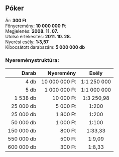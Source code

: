 ## Póker

Ár: **300 Ft**<br/>
Főnyeremény: **10 000 000 Ft**<br/>
Megjelenés: **2008. 11. 07.**<br/>
Utolsó értékesítés: **2011. 10. 28.**<br/>
Nyerési esély: **1:3,57**<br/>
Kibocsátott darabszám: **5 000 000 db**<br/>

### Nyereménystruktúra:
Darab|Nyeremény|Esély
---:|---:|:---:
4 db|10 000 000 Ft|1:1 250 000
5 db|1 000 000 Ft|1:1 000 000
1 538 db|10 000 Ft|1:3 250,98
25 000 db|5 000 Ft|1:200
25 000 db|1 800 Ft|1:200
50 000 db|1 000 Ft|1:100
150 000 db|800 Ft|1:33,33
550 000 db|500 Ft|1:9,09
600 000 db|300 Ft|1:8,33
